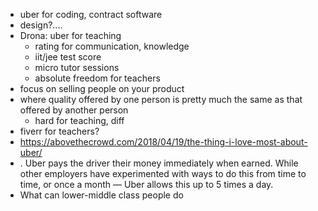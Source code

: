 - uber for coding, contract software
- design?....
- Drona: uber for teaching
  - rating for communication, knowledge
  - iit/jee test score
  - micro tutor sessions
  - absolute freedom for teachers
- focus on selling people on your product
- where quality offered by one person is pretty much the same as that offered by another person
  - hard for teaching, diff
- fiverr for teachers?
- https://abovethecrowd.com/2018/04/19/the-thing-i-love-most-about-uber/
- . Uber pays the driver their money immediately when earned. While other employers have experimented with ways to do this from time to time, or once a month — Uber allows this up to 5 times a day. 
- What can lower-middle class people do
